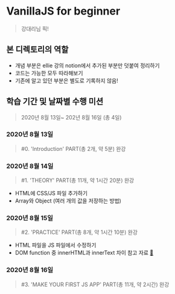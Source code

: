 # VanillaJS for beginner
> 강대리님 픽!
## 본 디렉토리의 역할
* 개념 부분은 ellie 강의 notion에서 추가된 부분만 덧붙여 정리하기
* 코드는 가능한 모두 따라해보기
* 기존에 알고 있던 부분은 별도로 기록하지 않음!
## 학습 기간 및 날짜별 수행 미션
> 2020년 8월 13일~ 202년 8월 16일 (총 4일)
### 2020년 8월 13일
> #0. 'Introduction' PART(총 2개, 약 5분) 완강
### 2020년 8월 14일
> #1. 'THEORY' PART(총 11개, 약 1시간 20분) 완강
* HTML에 CSS/JS 파일 추가하기
* Array와 Object (여러 개의 값을 저장하는 방법)
### 2020년 8월 15일
> #2. 'PRACTICE' PART(총 8개, 약 1시간 10분) 완강
* HTML 파일을 JS 파일에서 수정하기
* DOM function 중 innerHTML과 innerText 차이 참고 자료 [👻](https://jaeworld.github.io/2018-09-20/javascript_innertext_innerhtml)
### 2020년 8월 16일
> #3. 'MAKE YOUR FIRST JS APP' PART(총 11개, 약 2시간) 완강